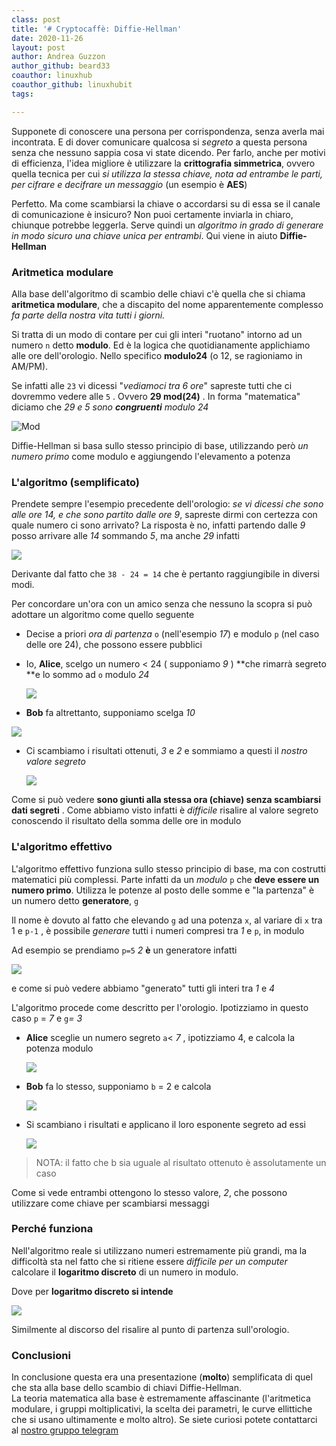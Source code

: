 ```yaml
---
class: post
title: '# Cryptocaffè: Diffie-Hellman'
date: 2020-11-26
layout: post
author: Andrea Guzzon
author_github: beard33
coauthor: linuxhub
coauthor_github: linuxhubit
tags:

---
```

Supponete di conoscere una persona per corrispondenza, senza averla mai incontrata. E di dover comunicare qualcosa si *segreto* a questa persona senza che nessuno sappia cosa vi state dicendo. Per farlo, anche per motivi di efficienza, l'idea migliore è utilizzare la **crittografia simmetrica**, ovvero quella tecnica per cui *si utilizza la stessa chiave, nota ad entrambe le parti, per cifrare e decifrare un messaggio* (un esempio è **AES**)

Perfetto. Ma come scambiarsi la chiave o accordarsi su di essa se il canale di comunicazione è insicuro? Non puoi certamente inviarla in chiaro, chiunque potrebbe leggerla. Serve quindi un *algoritmo in grado di generare in modo sicuro una chiave unica per entrambi*. Qui viene in aiuto **Diffie-Hellman**

### Aritmetica modulare

Alla base dell'algoritmo di scambio delle chiavi c'è quella che si chiama **aritmetica modulare**, che a discapito del nome apparentemente complesso *fa parte della nostra vita tutti i giorni.*

Si tratta di un modo di contare per cui gli interi "ruotano" intorno ad un numero `n` detto **modulo**. Ed è la logica che quotidianamente applichiamo alle ore dell'orologio. Nello specifico **modulo24** (o 12, se ragioniamo in AM/PM).

Se infatti alle `23` vi dicessi "*vediamoci tra 6 ore*" sapreste tutti che ci dovremmo vedere alle `5` . Ovvero **29 mod(24)** . In forma "matematica" diciamo che *29 e 5 sono **congruenti** modulo 24* 

![Mod](storage/dh/mod.png)

Diffie-Hellman si basa sullo stesso principio di base, utilizzando però *un numero primo* come modulo e aggiungendo l'elevamento a potenza



### L'algoritmo (semplificato)

Prendete sempre l'esempio precedente dell'orologio: _se vi dicessi che sono alle ore 14, e che sono partito dalle ore 9_, sapreste dirmi con certezza con quale numero ci sono arrivato?
La risposta è no, infatti partendo dalle *9* posso arrivare alle *14* sommando *5*, ma anche *29* infatti

![](storage/dh/mod2.png)

Derivante dal fatto che `38 - 24 = 14` che è pertanto raggiungibile in diversi modi.

Per concordare un'ora con un amico senza che nessuno la scopra si può adottare un algoritmo come quello seguente

- Decise a priori *ora di partenza* `o` (nell'esempio *17*) e modulo `p`  (nel caso delle ore 24), che possono essere pubblici

- Io, **Alice**, scelgo un numero < 24 ( supponiamo *9* ) **che rimarrà segreto **e lo sommo ad `o` modulo _24_

  ![](storage/dh/h.png)


- **Bob** fa altrettanto, supponiamo scelga *10*

![](/storage/dh/h2.png)

- Ci scambiamo i risultati ottenuti, *3* e *2* e sommiamo a questi il *nostro valore segreto*

  ![](/storage/dh/h3.png)

Come si può vedere **sono giunti alla stessa ora (chiave) senza scambiarsi dati segreti** . Come abbiamo visto infatti è _difficile_ risalire al valore segreto conoscendo il risultato della somma delle ore in modulo

### L'algoritmo effettivo

L'algoritmo effettivo funziona sullo stesso principio di base, ma con costrutti matematici più complessi. Parte infatti da un *modulo* `p` che **deve essere un numero primo**. Utilizza le potenze al posto delle somme e "la partenza" è un numero detto **generatore**, `g` 

Il nome è dovuto al fatto che elevando `g` ad una potenza `x`, al variare di `x` tra 1 e `p-1` , è possibile _generare_ tutti i numeri compresi tra *1* e `p`, in modulo

Ad esempio se prendiamo `p=5` *2* **è** un generatore infatti

  ![](/storage/dh/2.png)

e come si può vedere abbiamo "generato" tutti gli interi tra *1* e *4*



L'algoritmo procede come descritto per l'orologio. Ipotizziamo in questo caso `p` = *7* e `g`*= 3*

- **Alice** sceglie un numero segreto `a`< *7* , ipotizziamo 4, e calcola la potenza modulo

  ![](/storage/dh/alicereal.png)

- **Bob** fa lo stesso, supponiamo `b` = 2 e calcola

  ![](/storage/dh/bobreal.png)

- Si scambiano i risultati e applicano il loro esponente segreto ad essi

  ![](/storage/dh/final.png)

  

> NOTA: il fatto che b sia uguale al risultato ottenuto è assolutamente un caso

Come si vede entrambi ottengono lo stesso valore, *2*, che possono utilizzare come chiave per scambiarsi messaggi



### Perché funziona

Nell'algoritmo reale si utilizzano numeri estremamente più grandi, ma la difficoltà sta nel fatto che si ritiene essere *difficile per un computer* calcolare il **logaritmo discreto** di un numero in modulo. 

Dove per **logaritmo discreto si intende**

  ![](/storage/dh/logdisc.png)

Similmente al discorso del risalire al punto di partenza sull'orologio.

### Conclusioni

In conclusione questa era una presentazione (**molto**) semplificata di quel che sta alla base dello scambio di chiavi Diffie-Hellman. <br>
La teoria matematica alla base è estremamente affascinante (l'aritmetica modulare, i gruppi moltiplicativi, la scelta dei parametri, le curve ellittiche che si usano ultimamente e molto altro). Se siete curiosi potete contattarci al [nostro gruppo telegram](https://t.me/linuxpeople)